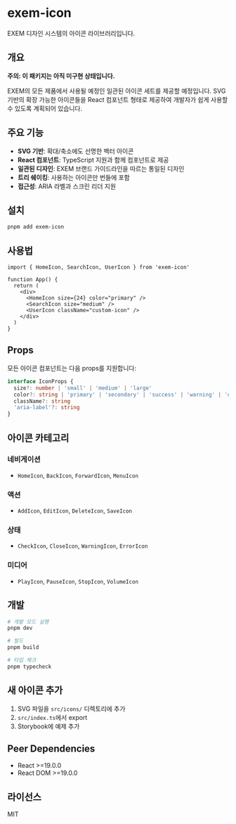 # exem-icon

EXEM 디자인 시스템의 아이콘 라이브러리입니다.

## 개요

**주의: 이 패키지는 아직 미구현 상태입니다.**

EXEM의 모든 제품에서 사용될 예정인 일관된 아이콘 세트를 제공할 예정입니다. SVG 기반의 확장 가능한 아이콘들을 React 컴포넌트 형태로 제공하여 개발자가 쉽게 사용할 수 있도록 계획되어 있습니다.

## 주요 기능

- **SVG 기반**: 확대/축소에도 선명한 벡터 아이콘
- **React 컴포넌트**: TypeScript 지원과 함께 컴포넌트로 제공
- **일관된 디자인**: EXEM 브랜드 가이드라인을 따르는 통일된 디자인
- **트리 쉐이킹**: 사용하는 아이콘만 번들에 포함
- **접근성**: ARIA 라벨과 스크린 리더 지원

## 설치

```bash
pnpm add exem-icon
```

## 사용법

```tsx
import { HomeIcon, SearchIcon, UserIcon } from 'exem-icon'

function App() {
  return (
    <div>
      <HomeIcon size={24} color="primary" />
      <SearchIcon size="medium" />
      <UserIcon className="custom-icon" />
    </div>
  )
}
```

## Props

모든 아이콘 컴포넌트는 다음 props를 지원합니다:

```typescript
interface IconProps {
  size?: number | 'small' | 'medium' | 'large'
  color?: string | 'primary' | 'secondary' | 'success' | 'warning' | 'error'
  className?: string
  'aria-label'?: string
}
```

## 아이콘 카테고리

### 네비게이션
- `HomeIcon`, `BackIcon`, `ForwardIcon`, `MenuIcon`

### 액션
- `AddIcon`, `EditIcon`, `DeleteIcon`, `SaveIcon`

### 상태
- `CheckIcon`, `CloseIcon`, `WarningIcon`, `ErrorIcon`

### 미디어
- `PlayIcon`, `PauseIcon`, `StopIcon`, `VolumeIcon`

## 개발

```bash
# 개발 모드 실행
pnpm dev

# 빌드
pnpm build

# 타입 체크
pnpm typecheck
```

## 새 아이콘 추가

1. SVG 파일을 `src/icons/` 디렉토리에 추가
2. `src/index.ts`에서 export
3. Storybook에 예제 추가

## Peer Dependencies

- React >=19.0.0
- React DOM >=19.0.0

## 라이선스

MIT